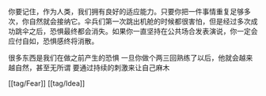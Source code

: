 你要记住，作为人类，我们拥有良好的适应能力。只要你把一件事情重复足够多次，你自然就会接纳它。伞兵们第一次跳出机舱的时候都很害怕，但是经过多次成功跳伞之后，恐惧最终都会消失。如果你一直坚持在公共场合发表演说，你一定会应付自如，恐惧感终将消散。

很多东西是我们在做之前产生的恐惧 一旦你做个两三回熟练了以后，他就会越来越自然，甚至无所谓 要通过持续的刺激来让自己麻木

[[tag/Fear]] [[tag/Idea]]

